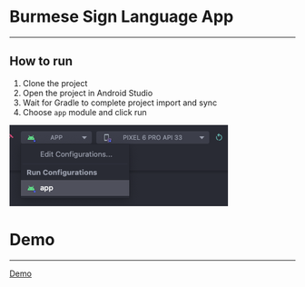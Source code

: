 # Burmese Sign Language App
---

## How to run
1. Clone the project
2. Open the project in Android Studio
3. Wait for Gradle to complete project import and sync
4. Choose `app` module and click run

![How to Run](/media/how_to_1.png)

# Demo
---
[Demo](/media/demo.mp4)